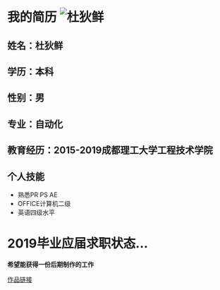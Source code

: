 # 我的简历 ![杜狄鲜](https://upload.jianshu.io/users/upload_avatars/14433917/9be8c3fb-5e10-46d7-b54d-8f6445ca5e62.jpg?imageMogr2/auto-orient/strip|imageView2/1/w/120/h/120)

## 姓名：杜狄鲜  
## 学历：本科
## 性别：男
## 专业：自动化
## 教育经历：2015-2019成都理工大学工程技术学院
## 个人技能
 - 熟悉PR PS AE
 - OFFICE计算机二级
 - 英语四级水平

# 2019毕业应届求职状态...
 
 **希望能获得一份后期制作的工作**
 
 [作品链接](http://baidu.com)
